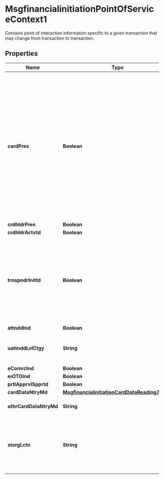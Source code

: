 

# MsgfinancialinitiationPointOfServiceContext1

Contains point of interaction information specific to a given transaction that may change from transaction to transaction.
## Properties

Name | Type | Description | Notes
------------ | ------------- | ------------- | -------------
**cardPres** | **Boolean** | Indicates whether the transaction has been initiated by a card physically present or not.  True: Card physically present during the transaction False: Card physically absent during the transaction.  ISO 8583:87 bit 25, ISO 8583:93 bit 22-6. |  [optional]
**crdhldrPres** | **Boolean** |  |  [optional]
**crdhldrActvtd** | **Boolean** |  |  [optional]
**trnspndrInittd** | **Boolean** | Transaction initiated through a transponder or not. True: Transaction initiated through a transponder. False: Transaction not initiated through a transponder. |  [optional]
**attnddInd** | **Boolean** |  |  [optional]
**uattnddLvlCtgy** | **String** | Transaction category level on an unattended terminal. |  [optional]
**eComrcInd** | **Boolean** |  |  [optional]
**mOTOInd** | **Boolean** |  |  [optional]
**prtlApprvlSpprtd** | **Boolean** |  |  [optional]
**cardDataNtryMd** | [**MsgfinancialinitiationCardDataReading7Code**](MsgfinancialinitiationCardDataReading7Code.md) |  |  [optional]
**othrCardDataNtryMd** | **String** | Other type of card data entry mode. |  [optional]
**storgLctn** | **String** | Storage location of payment credential (for example, Acceptor or third party wallet). |  [optional]



